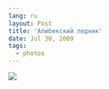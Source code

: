 ```yaml
---
lang: ru
layout: Post
title: 'Алибекский ледник'
date: Jul 30, 2009
tags:
  - photos
---
```


![](photo://2009-07-20_5D_8752_Artem_Sapegin)
